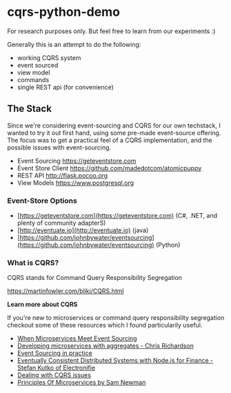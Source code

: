 # cqrs-python-demo
For research purposes only. But feel free to learn from our experiments :)

Generally this is an attempt to do the following:

* working CQRS system
* event sourced
* view model
* commands
* single REST api (for convenience)

## The Stack

Since we're considering event-sourcing and CQRS for our own techstack, I wanted to try it out first hand, using some pre-made event-source offering.
The focus was to get a practical feel of a CQRS implementation, and the possible issues with event-sourcing.

* Event Sourcing https://geteventstore.com
* Event Store Client https://github.com/madedotcom/atomicpuppy
* REST API http://flask.pocoo.org
* View Models https://www.postgresql.org

### Event-Store Options

* [https://geteventstore.com](https://geteventstore.com) (C#, .NET, and plenty of community adapterS)
* [http://eventuate.io](http://eventuate.io) (java)
* [https://github.com/johnbywater/eventsourcing](https://github.com/johnbywater/eventsourcing) (Python)

### What is CQRS?

CQRS stands for Command Query Responsibility Segregation

https://martinfowler.com/bliki/CQRS.html

**Learn more about CQRS**

If you're new to microservices or command query responsibility segregation checkout some of these resources which I found particularily useful.

* [When Microservices Meet Event Sourcing](https://www.youtube.com/watch?v=cISNDnwlSgw)
* [Developing microservices with aggregates - Chris Richardson](https://www.youtube.com/watch?v=7kX3fs0pWwc)
* [Event Sourcing in practice](https://ookami86.github.io/event-sourcing-in-practice/)
* [Eventually Consistent Distributed Systems with Node.js for Finance - Stefan Kutko of Electronifie](https://www.youtube.com/watch?v=X_VHWQa1k0k)
* [Dealing with CQRS issues](http://danielwhittaker.me/2015/02/02/upgrade-cqrs-events-without-busting/)
* [Principles Of Microservices by Sam Newman](https://www.youtube.com/watch?v=PFQnNFe27kU)
